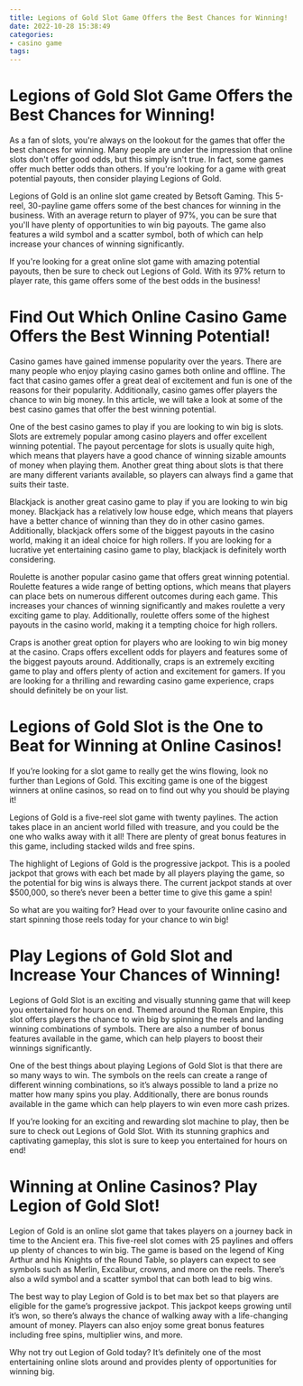 ```yaml
---
title: Legions of Gold Slot Game Offers the Best Chances for Winning!
date: 2022-10-28 15:38:49
categories:
- casino game
tags:
---
```



#  Legions of Gold Slot Game Offers the Best Chances for Winning!

As a fan of slots, you're always on the lookout for the games that offer the best chances for winning. Many people are under the impression that online slots don't offer good odds, but this simply isn't true. In fact, some games offer much better odds than others. If you're looking for a game with great potential payouts, then consider playing Legions of Gold.

Legions of Gold is an online slot game created by Betsoft Gaming. This 5-reel, 30-payline game offers some of the best chances for winning in the business. With an average return to player of 97%, you can be sure that you'll have plenty of opportunities to win big payouts. The game also features a wild symbol and a scatter symbol, both of which can help increase your chances of winning significantly.

If you're looking for a great online slot game with amazing potential payouts, then be sure to check out Legions of Gold. With its 97% return to player rate, this game offers some of the best odds in the business!

#  Find Out Which Online Casino Game Offers the Best Winning Potential!

Casino games have gained immense popularity over the years. There are many people who enjoy playing casino games both online and offline. The fact that casino games offer a great deal of excitement and fun is one of the reasons for their popularity. Additionally, casino games offer players the chance to win big money. In this article, we will take a look at some of the best casino games that offer the best winning potential.

One of the best casino games to play if you are looking to win big is slots. Slots are extremely popular among casino players and offer excellent winning potential. The payout percentage for slots is usually quite high, which means that players have a good chance of winning sizable amounts of money when playing them. Another great thing about slots is that there are many different variants available, so players can always find a game that suits their taste.

Blackjack is another great casino game to play if you are looking to win big money. Blackjack has a relatively low house edge, which means that players have a better chance of winning than they do in other casino games. Additionally, blackjack offers some of the biggest payouts in the casino world, making it an ideal choice for high rollers. If you are looking for a lucrative yet entertaining casino game to play, blackjack is definitely worth considering.

Roulette is another popular casino game that offers great winning potential. Roulette features a wide range of betting options, which means that players can place bets on numerous different outcomes during each game. This increases your chances of winning significantly and makes roulette a very exciting game to play. Additionally, roulette offers some of the highest payouts in the casino world, making it a tempting choice for high rollers.

 Craps is another great option for players who are looking to win big money at the casino. Craps offers excellent odds for players and features some of the biggest payouts around. Additionally, craps is an extremely exciting game to play and offers plenty of action and excitement for gamers. If you are looking for a thrilling and rewarding casino game experience, craps should definitely be on your list.

#  Legions of Gold Slot is the One to Beat for Winning at Online Casinos!

If you’re looking for a slot game to really get the wins flowing, look no further than Legions of Gold. This exciting game is one of the biggest winners at online casinos, so read on to find out why you should be playing it!

Legions of Gold is a five-reel slot game with twenty paylines. The action takes place in an ancient world filled with treasure, and you could be the one who walks away with it all! There are plenty of great bonus features in this game, including stacked wilds and free spins.

The highlight of Legions of Gold is the progressive jackpot. This is a pooled jackpot that grows with each bet made by all players playing the game, so the potential for big wins is always there. The current jackpot stands at over $500,000, so there’s never been a better time to give this game a spin!

So what are you waiting for? Head over to your favourite online casino and start spinning those reels today for your chance to win big!

#  Play Legions of Gold Slot and Increase Your Chances of Winning!

Legions of Gold Slot is an exciting and visually stunning game that will keep you entertained for hours on end. Themed around the Roman Empire, this slot offers players the chance to win big by spinning the reels and landing winning combinations of symbols. There are also a number of bonus features available in the game, which can help players to boost their winnings significantly.

One of the best things about playing Legions of Gold Slot is that there are so many ways to win. The symbols on the reels can create a range of different winning combinations, so it’s always possible to land a prize no matter how many spins you play. Additionally, there are bonus rounds available in the game which can help players to win even more cash prizes.

If you’re looking for an exciting and rewarding slot machine to play, then be sure to check out Legions of Gold Slot. With its stunning graphics and captivating gameplay, this slot is sure to keep you entertained for hours on end!

#  Winning at Online Casinos? Play Legion of Gold Slot!

Legion of Gold is an online slot game that takes players on a journey back in time to the Ancient era. This five-reel slot comes with 25 paylines and offers up plenty of chances to win big. The game is based on the legend of King Arthur and his Knights of the Round Table, so players can expect to see symbols such as Merlin, Excalibur, crowns, and more on the reels. There’s also a wild symbol and a scatter symbol that can both lead to big wins.

The best way to play Legion of Gold is to bet max bet so that players are eligible for the game’s progressive jackpot. This jackpot keeps growing until it’s won, so there’s always the chance of walking away with a life-changing amount of money. Players can also enjoy some great bonus features including free spins, multiplier wins, and more.

Why not try out Legion of Gold today? It’s definitely one of the most entertaining online slots around and provides plenty of opportunities for winning big.